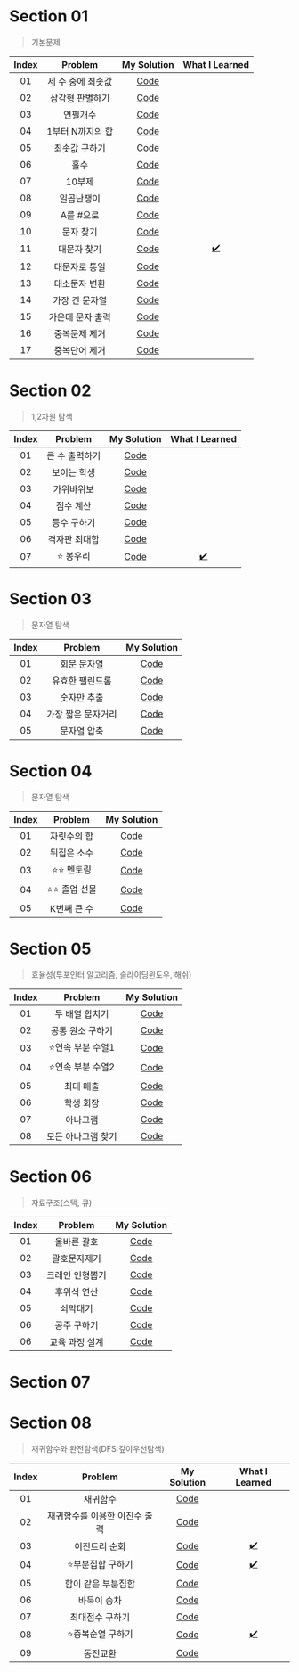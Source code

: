 # Section 01

> 기본문제

| Index |      Problem      |             My Solution              |           What I Learned           |
| :---: | :---------------: | :----------------------------------: | :--------------------------------: |
|  01   | 세 수 중에 최솟값 | [Code](../part3/section01/s01_01.js) |                                    |
|  02   |  삼각형 판별하기  | [Code](../part3/section01/s01_02.js) |                                    |
|  03   |     연필개수      | [Code](../part3/section01/s01_03.js) |                                    |
|  04   | 1부터 N까지의 합  | [Code](../part3/section01/s01_04.js) |                                    |
|  05   |   최솟값 구하기   | [Code](../part3/section01/s01_05.js) |                                    |
|  06   |       홀수        | [Code](../part3/section01/s01_06.js) |                                    |
|  07   |      10부제       | [Code](../part3/section01/s01_07.js) |                                    |
|  08   |    일곱난쟁이     | [Code](../part3/section01/s01_08.js) |                                    |
|  09   |     A를 #으로     | [Code](../part3/section01/s01_09.js) |                                    |
|  10   |     문자 찾기     | [Code](../part3/section01/s01_10.js) |                                    |
|  11   |    대문자 찾기    | [Code](../part3/section01/s01_11.js) | [✔️](../part3/section01/s01_11.md) |
|  12   |   대문자로 통일   | [Code](../part3/section01/s01_12.js) |                                    |
|  13   |   대소문자 변환   | [Code](../part3/section01/s01_13.js) |                                    |
|  14   |  가장 긴 문자열   | [Code](../part3/section01/s01_14.js) |                                    |
|  15   | 가운데 문자 출력  | [Code](../part3/section01/s01_15.js) |                                    |
|  16   |   중복문제 제거   | [Code](../part3/section01/s01_16.js) |                                    |
|  17   |   중복단어 제거   | [Code](../part3/section01/s01_17.js) |                                    |

# Section 02

> 1,2차원 탐색

| Index |    Problem     |             My Solution              |           What I Learned           |
| :---: | :------------: | :----------------------------------: | :--------------------------------: |
|  01   | 큰 수 출력하기 | [Code](../part3/section02/s02_01.js) |                                    |
|  02   |  보이는 학생   | [Code](../part3/section02/s02_02.js) |                                    |
|  03   |   가위바위보   | [Code](../part3/section02/s02_03.js) |                                    |
|  04   |   점수 계산    | [Code](../part3/section02/s02_04.js) |                                    |
|  05   |  등수 구하기   | [Code](../part3/section02/s02_05.js) |                                    |
|  06   | 격자판 최대합  | [Code](../part3/section02/s02_06.js) |                                    |
|  07   |   ⭐️ 봉우리   | [Code](../part3/section02/s02_07.js) | [✔️](../part3/section02/s02_07.md) |

# Section 03

> 문자열 탐색

| Index |      Problem       |             My Solution              |
| :---: | :----------------: | :----------------------------------: |
|  01   |    회문 문자열     | [Code](../part3/section03/s03_01.js) |
|  02   |  유효한 팰린드롬   | [Code](../part3/section03/s03_02.js) |
|  03   |    숫자만 추출     | [Code](../part3/section03/s03_03.js) |
|  04   | 가장 짧은 문자거리 | [Code](../part3/section03/s03_04.js) |
|  05   |    문자열 압축     | [Code](../part3/section03/s03_05.js) |

# Section 04

> 문자열 탐색

| Index |     Problem      |             My Solution              |
| :---: | :--------------: | :----------------------------------: |
|  01   |   자릿수의 합    | [Code](../part3/section04/s04_01.js) |
|  02   |   뒤집은 소수    | [Code](../part3/section04/s04_02.js) |
|  03   |  ⭐️⭐️ 멘토링   | [Code](../part3/section04/s04_03.js) |
|  04   | ⭐️⭐️ 졸업 선물 | [Code](../part3/section04/s04_04.js) |
|  05   |   K번째 큰 수    | [Code](../part3/section04/s04_05.js) |

# Section 05

> 효율성(투포인터 알고리즘, 슬라이딩윈도우, 해쉬)

| Index |      Problem       |             My Solution              |
| :---: | :----------------: | :----------------------------------: |
|  01   |   두 배열 합치기   | [Code](../part3/section05/s05_01.js) |
|  02   |  공통 원소 구하기  | [Code](../part3/section05/s05_02.js) |
|  03   | ⭐️연속 부분 수열1 | [Code](../part3/section05/s05_03.js) |
|  04   | ⭐️연속 부분 수열2 | [Code](../part3/section05/s05_04.js) |
|  05   |     최대 매출      | [Code](../part3/section05/s05_05.js) |
|  06   |     학생 회장      | [Code](../part3/section05/s05_06.js) |
|  07   |      아나그램      | [Code](../part3/section05/s05_07.js) |
|  08   | 모든 아나그램 찾기 | [Code](../part3/section05/s05_08.js) |

# Section 06

> 자료구조(스택, 큐)

| Index |     Problem     |             My Solution              |
| :---: | :-------------: | :----------------------------------: |
|  01   |   올바른 괄호   | [Code](../part3/section06/s06_01.js) |
|  02   |  괄호문자제거   | [Code](../part3/section06/s06_02.js) |
|  03   | 크레인 인형뽑기 | [Code](../part3/section06/s06_03.js) |
|  04   |   후위식 연산   | [Code](../part3/section06/s06_04.js) |
|  05   |    쇠막대기     | [Code](../part3/section06/s06_05.js) |
|  06   |   공주 구하기   | [Code](../part3/section06/s06_06.js) |
|  06   | 교육 과정 설계  | [Code](../part3/section06/s06_07.js) |

# Section 07

# Section 08

> 재귀함수와 완전탐색(DFS:깊이우선탐색)

| Index |            Problem            |             My Solution              |           What I Learned           |
| :---: | :---------------------------: | :----------------------------------: | :--------------------------------: |
|  01   |           재귀함수            | [Code](../part3/section08/s08_01.js) |                                    |
|  02   | 재귀함수를 이용한 이진수 출력 | [Code](../part3/section08/s08_02.js) |                                    |
|  03   |         이진트리 순회         | [Code](../part3/section08/s08_03.js) | [✔️](../part3/section08/s08_03.md) |
|  04   |      ⭐️부분집합 구하기       | [Code](../part3/section08/s08_04.js) | [✔️](../part3/section08/s08_04.md) |
|  05   |      합이 같은 부분집합       | [Code](../part3/section08/s08_05.js) |                                    |
|  06   |          바둑이 승차          | [Code](../part3/section08/s08_06.js) |                                    |
|  07   |        최대점수 구하기        | [Code](../part3/section08/s08_07.js) |                                    |
|  08   |      ⭐️중복순열 구하기       | [Code](../part3/section08/s08_08.js) | [✔️](../part3/section08/s08_08.md) |
|  09   |           동전교환            | [Code](../part3/section08/s08_09.js) |                                    |
